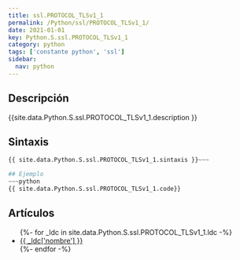 ```yaml
---
title: ssl.PROTOCOL_TLSv1_1
permalink: /Python/ssl/PROTOCOL_TLSv1_1/
date: 2021-01-01
key: Python.S.ssl.PROTOCOL_TLSv1_1
category: python
tags: ['constante python', 'ssl']
sidebar: 
  nav: python
---
```


## Descripción
{{site.data.Python.S.ssl.PROTOCOL_TLSv1_1.description }}

## Sintaxis
~~~python
{{ site.data.Python.S.ssl.PROTOCOL_TLSv1_1.sintaxis }}~~~

## Ejemplo
~~~python
{{ site.data.Python.S.ssl.PROTOCOL_TLSv1_1.code}}
~~~

## Artículos
<ul>
{%- for _ldc in site.data.Python.S.ssl.PROTOCOL_TLSv1_1.ldc -%}
   <li>
       <a href="{{_ldc['url'] }}">{{ _ldc['nombre'] }}</a>
   </li>
{%- endfor -%}
</ul>
